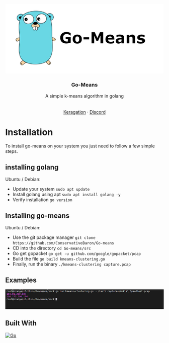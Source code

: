 
<br />
<div align="center">
  <a href="https://github.com/ConservativeBaron/Go-means">
    <img src="https://github.com/ConservativeBaron/Go-means/raw/main/Images/Funny-blue-squirrel.png" alt="Logo">
  </a>

  <h3 align="center">Go-Means</h3>

  <p align="center">
    A simple k-means algorithm in golang
    <br />
</a>
    <br />
    <br />
    <a href="https://unhittable.pw">Keragation</a>
    ·
    <a href="https://discord.gg/mitigation">Discord</a>
  </p>
</div>

# Installation 
To install go-means on your system you just need to follow a few simple steps.

## installing golang
Ubuntu / Debian:
* Update your system `sudo apt update`
* Install golang using apt `sudo apt install golang -y`
* Verify installation `go version`
## Installing go-means
Ubuntu / Debian:
* Use the git package manager `git clone https://github.com/ConservativeBaron/Go-means`
* CD into the directory `cd Go-means/src`
* Go get gopacket `go get -u github.com/google/gopacket/pcap`
* Build the file `go build kmeans-clustering.go`
* Finally, run the binary `./kmeans-clustering capture.pcap`

## Examples
<img src="https://raw.githubusercontent.com/ConservativeBaron/Go-means/main/Images/example_1.png" alt="Example usage #1, aarm64">

## Built With
[![Go][golang-svg]][golang-url]

[golang-svg]: https://img.shields.io/badge/Go-1.16-blue.svg
[golang-url]: https://golang.org/

